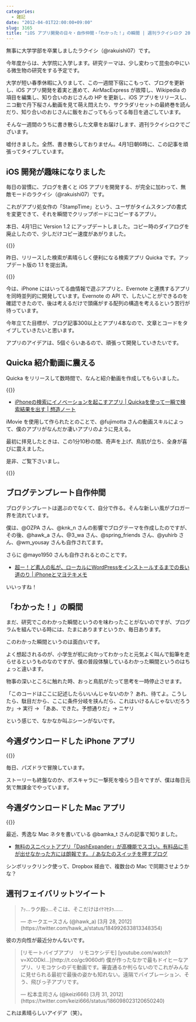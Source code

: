 ```yaml
---
categories:
  - 雑記
date: "2012-04-01T22:00:00+09:00"
slug: 3165
title: "iOS アプリ開発の日々・自作仲間・「わかった！」の瞬間 | 週刊ラクイシロク 2012年第13週"
---
```


無事に大学学部を卒業しましたラクイシ（@rakuishi07）です。

今年度からは、大学院に入学します。研究テーマは、少し変わって昆虫の中にいる微生物の研究をする予定です。

大学が短い春季休暇に入りまして、この一週間下宿にこもって、ブログを更新し、iOS アプリ開発を着実と進めて、AirMacExpress が故障し、Wikipedia の項目を編集し、知り合いのおじさんの HP を更新し、iOS アプリをリリースし、ニコ動で丹下桜さん動画を見て萌え悶えたり、サクラダリセットの最終巻を読んだり、知り合いのおじさんに飯をおごってもらってる毎日を過ごしています。

そんな一週間のうちに書き散らした文章をお届けします、週刊ラクイシロクでございます。

嘘付きました。全然、書き散らしておりません。4月1日朝6時に、この記事を頑張ってタイプしています。

## iOS 開発が趣味になりました

毎日の習慣に、ブログを書くと iOS アプリを開発する、が完全に加わって、無敵モードのラクイシ（@rakuishi07）です。

これがアプリ処女作の「StampTime」という、ユーザがタイムスタンプの書式を変更できて、それを瞬間でクリップボードにコピーするアプリ。

本日、4月1日に Version 1.2 にアップデートしました。コピー時のダイアログを廃止したので、少しだけコピー速度があがりました。

{{<app id="452580423" title="StampTime 1.2（無料）" src="http://a1.mzstatic.com/us/r1000/092/Purple/v4/de/d1/af/ded1af27-d736-91ce-cf1f-1539b09acdae/mza_7393485736408408709.100x100-75.png">}}

昨日、リリースした検索が素晴らしく便利になる検索アプリ Quicka です。アップデート版の 1.1 を提出済。

{{<app id="511606108" title="Quicka 1.0（￥85）" src="http://a2.mzstatic.com/us/r1000/104/Purple/v4/c5/e7/f3/c5e7f362-6f60-53a8-dbe0-dbec33f240ee/ibjG3fNt4Phm08ZnZUjx0g-temp-upload.cqnwvlfj.100x100-75.png">}}

今は、iPhone にはいってる曲情報で遊ぶアプリと、Evernote と連携するアプリを同時並列的に開発しています。Evernote の API で、したいことができるのを確認できたので、後は考えるだけで頭痛がする配列の構造を考えるという苦行が待っています。

今年立てた目標が、ブログ記事300以上とアプリ4本なので、文章とコードをタイプしていきたいと思います。

アプリのアイデアは、5個ぐらいあるので、頑張って開発していきたいです。

## Quicka 紹介動画に震える

Quicka をリリースして数時間で、なんと紹介動画を作成してもらいました。

{{<app id="511606108" title="Quicka 1.0（￥85）" src="http://a2.mzstatic.com/us/r1000/104/Purple/v4/c5/e7/f3/c5e7f362-6f60-53a8-dbe0-dbec33f240ee/ibjG3fNt4Phm08ZnZUjx0g-temp-upload.cqnwvlfj.100x100-75.png">}}

* [iPhoneの検索にイノベーションを起こすアプリ | Quickaを使って一瞬で検索結果を出す | 想造ノート](http://souzou.fuzimoto.info/2012/03/iphone-quicka.html#more)

iMovie を使用して作られたとのことで、@fujimotta さんの動画スキルによって、僕のアプリがなんだか凄いアプリのように見える。

最初に拝見したときは、この1分10秒の間、奇声を上げ、鳥肌が立ち、全身が喜びに震えました。

是非、ご覧下さいまし。

{{<youtube TXOphgrQKRU>}}

## ブログテンプレート自作仲間

ブログテンプレートは選ぶのでなくて、自分で作る。そんな新しい風がブロガー界を流れています。

僕は、@OZPA さん、@knk_n さんの影響でブログテーマを作成したのですが、その後、@hawk_a さん、@3_wa さん、@spring_friends さん、@yuhirb さん、@wm_yousay さんも自作されてます。

さらに @mayo1950 さんも自作されるとのことです。

* [超ー！ど素人の私が、ローカルにWordPressをインストールするまでの長い道のり | iPhoneとマヨテキメモ](http://masayo.info/wp/2012/03/27/wordpress-install.html)

いいっすね！

## 「わかった！」の瞬間

まだ、研究でこのわかった瞬間というのを味わったことがないのですが、プログラムを組んでいる時には、たまにありますというか、毎日あります。

このわかった瞬間というのは面白いです。

よく想起されるのが、小学生が机に向かってわかったと元気よく叫んで鉛筆を走らせるというものなのですが、僕の普段体験しているわかった瞬間というのはちょっと違います。

物事の深いところに触れた時、おっと鳥肌がたって思考を一時停止させます。

「このコードはここに記述したらいいんじゃないのか？ あれ、待てよ。こうしたら、駄目だから、ここに条件分岐を挟んだら、これはいけるんじゃないだろうか」→ 実行 → 「ああ、できた。予想通りだ」→ ニヤリ

という感じで、なかなか叫ぶシーンがないです。

## 今週ダウンロードした iPhone アプリ

{{<app id="493470467" title="パズル＆ドラゴンズ 1.3（無料）" src="http://a1.mzstatic.com/us/r1000/080/Purple/v4/37/1e/17/371e1714-f8e8-647c-70b7-f3cd2ad2481a/mzl.pjudtqtj.100x100-75.png">}}

毎日、パズドラで冒険しています。

ストーリーも終盤なのか、ボスキャラに一撃死を喰らう日々ですが、僕は毎日元気で無課金でやっています。

## 今週ダウンロードした Mac アプリ

{{<app id="458867049" title="DashExpander 1.5.3（無料）" src="http://a4.mzstatic.com/us/r1000/092/Purple/v4/08/42/11/084211b7-ed99-38de-fbc1-c17df38f2b50/dashExpander.100x100-75.png">}}

最近、秀逸な Mac ネタを書いている @bamka_t さんの記事で知りました。

* [無料のスニペットアプリ「DashExpander」が高機能でスゴい。有料品に手が出せなかった方には朗報です。 / あなたのスイッチを押すブログ](http://kazoo1837.blog23.fc2.com/blog-entry-278.html)

シンボリックリンク使って、Dropbox 経由で、複数台の Mac で同期させようかな？

## 週刊フェイバリットツイート

<blockquote class="twitter-tweet" lang="ja"><p>ｱｯ…ラク殿ｯ…そこは、そこだけはｲｹﾏｾﾇｩ……</p>&mdash; ホークエースさん (@hawk_a) [3月 28, 2012](https://twitter.com/hawk_a/status/184992633813348354)</p></blockquote>

彼の方向性が最近分かんないです。

<blockquote class="twitter-tweet" lang="ja"><p>[リモートバイブアプリ　リモコケシデモ] [youtube.com/watch?v=XCODkl…](http://t.co/gc9060df) 僕が作ったなかで最もドイヒーなアプリ、リモコケシのデモ動画です。審査通るか判らないのでこれがみんなに見せられる最初で最後の姿かも知れない。遠隔でバイブレーション、そう、飛びっ子アプリです。</p>&mdash; 松本圭司さん (@keizi666) [3月 31, 2012](https://twitter.com/keizi666/status/186098023120650240)</p></blockquote>

これは素晴らしいアイデア（笑）。
